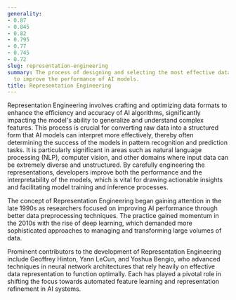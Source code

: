 ```yaml
---
generality:
- 0.87
- 0.845
- 0.82
- 0.795
- 0.77
- 0.745
- 0.72
slug: representation-engineering
summary: The process of designing and selecting the most effective data representations
  to improve the performance of AI models.
title: Representation Engineering
---
```


Representation Engineering involves crafting and optimizing data formats to enhance the efficiency and accuracy of AI algorithms, significantly impacting the model's ability to generalize and understand complex features. This process is crucial for converting raw data into a structured form that AI models can interpret more effectively, thereby often determining the success of the models in pattern recognition and prediction tasks. It is particularly significant in areas such as natural language processing (NLP), computer vision, and other domains where input data can be extremely diverse and unstructured. By carefully engineering the representations, developers improve both the performance and the interpretability of the models, which is vital for drawing actionable insights and facilitating model training and inference processes.

The concept of Representation Engineering began gaining attention in the late 1990s as researchers focused on improving AI performance through better data preprocessing techniques. The practice gained momentum in the 2010s with the rise of deep learning, which demanded more sophisticated approaches to managing and transforming large volumes of data.

Prominent contributors to the development of Representation Engineering include Geoffrey Hinton, Yann LeCun, and Yoshua Bengio, who advanced techniques in neural network architectures that rely heavily on effective data representation to function optimally. Each has played a pivotal role in shifting the focus towards automated feature learning and representation refinement in AI systems.